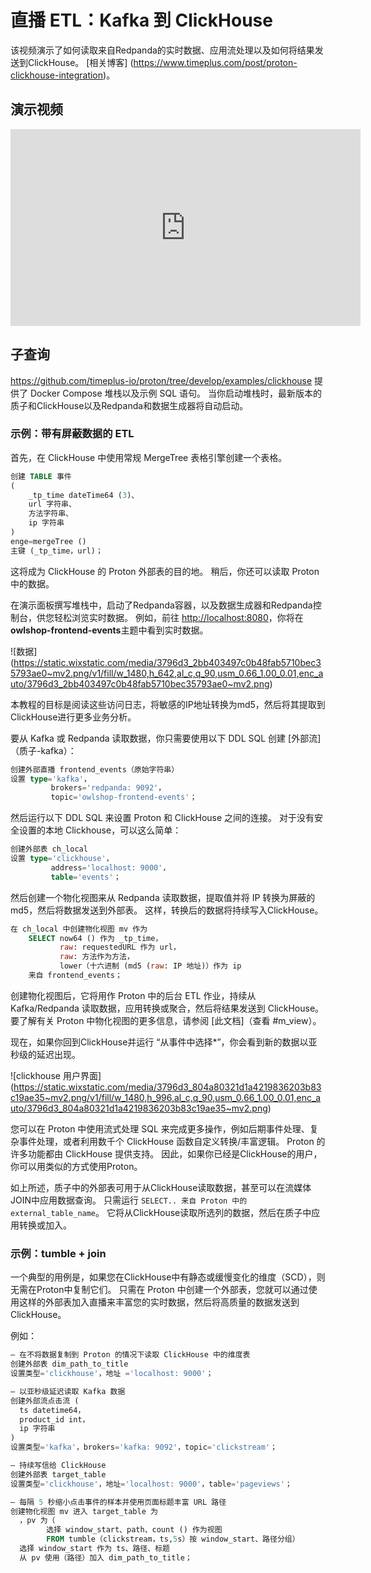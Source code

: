 # 直播 ETL：Kafka 到 ClickHouse

该视频演示了如何读取来自Redpanda的实时数据、应用流处理以及如何将结果发送到ClickHouse。 [相关博客] (https://www.timeplus.com/post/proton-clickhouse-integration)。

## 演示视频

<iframe width="560" height="315" src="https://www.youtube.com/embed/ga_DmCujEpw?si=ja2tmlcCbqa6HhwT" title="YouTube video player" frameborder="0" allow="accelerometer; autoplay; clipboard-write; encrypted-media; gyroscope; picture-in-picture; web-share" allowfullscreen></iframe>

## 子查询

https://github.com/timeplus-io/proton/tree/develop/examples/clickhouse 提供了 Docker Compose 堆栈以及示例 SQL 语句。 当你启动堆栈时，最新版本的质子和ClickHouse以及Redpanda和数据生成器将自动启动。

### 示例：带有屏蔽数据的 ETL

首先，在 ClickHouse 中使用常规 MergeTree 表格引擎创建一个表格。

```sql
创建 TABLE 事件
(
    _tp_time dateTime64 (3)、
    url 字符串、
    方法字符串、
    ip 字符串
)
enge=mergeTree ()
主键 (_tp_time，url)；
```

这将成为 ClickHouse 的 Proton 外部表的目的地。 稍后，你还可以读取 Proton 中的数据。

在演示面板撰写堆栈中，启动了Redpanda容器，以及数据生成器和Redpanda控制台，供您轻松浏览实时数据。 例如，前往 [http://localhost:8080](http://localhost:8080/)，你将在**owlshop-frontend-events**主题中看到实时数据。

![数据] (https://static.wixstatic.com/media/3796d3_2bb403497c0b48fab5710bec35793ae0~mv2.png/v1/fill/w_1480,h_642,al_c,q_90,usm_0.66_1.00_0.01,enc_auto/3796d3_2bb403497c0b48fab5710bec35793ae0~mv2.png)

本教程的目标是阅读这些访问日志，将敏感的IP地址转换为md5，然后将其提取到ClickHouse进行更多业务分析。

要从 Kafka 或 Redpanda 读取数据，你只需要使用以下 DDL SQL 创建 [外部流]（质子-kafka）：

```sql
创建外部直播 frontend_events（原始字符串）
设置 type='kafka'，
         brokers='redpanda: 9092'，
         topic='owlshop-frontend-events'；
```

然后运行以下 DDL SQL 来设置 Proton 和 ClickHouse 之间的连接。 对于没有安全设置的本地 Clickhouse，可以这么简单：

```sql
创建外部表 ch_local
设置 type='clickhouse'，
         address='localhost: 9000'，
         table='events'；
```

然后创建一个物化视图来从 Redpanda 读取数据，提取值并将 IP 转换为屏蔽的 md5，然后将数据发送到外部表。 这样，转换后的数据将持续写入ClickHouse。

```sql
在 ch_local 中创建物化视图 mv 作为
    SELECT now64 () 作为 _tp_time，
           raw: requestedURL 作为 url，
           raw: 方法作为方法，
           lower（十六进制 (md5 (raw: IP 地址)）作为 ip
    来自 frontend_events；
```

创建物化视图后，它将用作 Proton 中的后台 ETL 作业，持续从 Kafka/Redpanda 读取数据，应用转换或聚合，然后将结果发送到 ClickHouse。 要了解有关 Proton 中物化视图的更多信息，请参阅 [此文档]（查看 #m_view）。

现在，如果你回到ClickHouse并运行 “从事件中选择\*”，你会看到新的数据以亚秒级的延迟出现。

![clickhouse 用户界面] (https://static.wixstatic.com/media/3796d3_804a80321d1a4219836203b83c19ae35~mv2.png/v1/fill/w_1480,h_996,al_c,q_90,usm_0.66_1.00_0.01,enc_auto/3796d3_804a80321d1a4219836203b83c19ae35~mv2.png)

您可以在 Proton 中使用流式处理 SQL 来完成更多操作，例如后期事件处理、复杂事件处理，或者利用数千个 ClickHouse 函数自定义转换/丰富逻辑。 Proton 的许多功能都由 ClickHouse 提供支持。 因此，如果你已经是ClickHouse的用户，你可以用类似的方式使用Proton。

如上所述，质子中的外部表可用于从ClickHouse读取数据，甚至可以在流媒体JOIN中应用数据查询。 只需运行 `SELECT.. 来自 Proton 中的 external_table_name`。 它将从ClickHouse读取所选列的数据，然后在质子中应用转换或加入。

### 示例：tumble + join

一个典型的用例是，如果您在ClickHouse中有静态或缓慢变化的维度（SCD），则无需在Proton中复制它们。 只需在 Proton 中创建一个外部表，您就可以通过使用这样的外部表加入直播来丰富您的实时数据，然后将高质量的数据发送到 ClickHouse。

例如：

```sql
— 在不将数据复制到 Proton 的情况下读取 ClickHouse 中的维度表
创建外部表 dim_path_to_title
设置类型='clickhouse'，地址 ='localhost: 9000'；

— 以亚秒级延迟读取 Kafka 数据
创建外部流点击流 (
  ts datetime64，
  product_id int，
  ip 字符串
)
设置类型='kafka'，brokers='kafka: 9092'，topic='clickstream'；

— 持续写信给 ClickHouse
创建外部表 target_table
设置类型='clickhouse'，地址='localhost: 9000'，table='pageviews'；

— 每隔 5 秒缩小点击事件的样本并使用页面标题丰富 URL 路径
创建物化视图 mv 进入 target_table 为
  ，pv 为（
        选择 window_start、path、count () 作为视图
        FROM tumble（clickstream，ts,5s）按 window_start、路径分组）
  选择 window_start 作为 ts、路径、标题
  从 pv 使用（路径）加入 dim_path_to_title；
```
